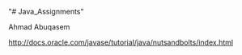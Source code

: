 "# Java_Assignments" 

Ahmad Abuqasem

http://docs.oracle.com/javase/tutorial/java/nutsandbolts/index.html
